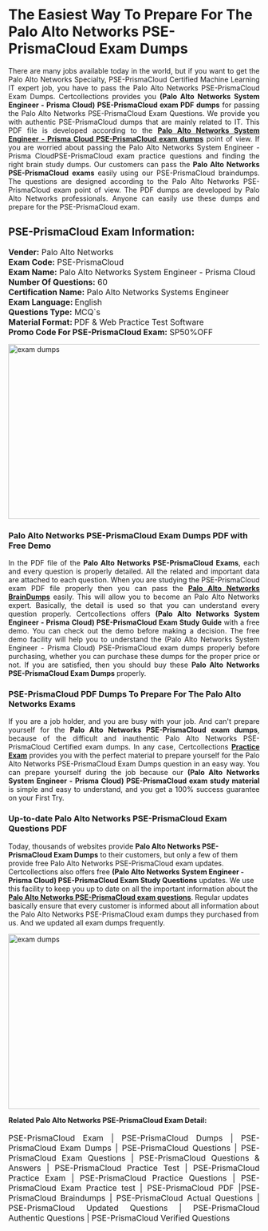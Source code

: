 <h1>The Easiest Way To Prepare For The Palo Alto Networks PSE-PrismaCloud Exam Dumps</h1> <p style="text-align:justify">There are many jobs available today in the world, but if you want to get the Palo Alto Networks Specialty, PSE-PrismaCloud Certified Machine Learning IT expert job, you have to pass the Palo Alto Networks PSE-PrismaCloud Exam Dumps. Certcollections provides you <strong>(Palo Alto Networks System Engineer - Prisma Cloud) PSE-PrismaCloud exam PDF dumps</strong> for passing the Palo Alto Networks PSE-PrismaCloud Exam Questions. We provide you with authentic PSE-PrismaCloud dumps that are mainly related to IT. This PDF file is developed according to the <a href="https://www.certsofficial.com/palo-alto-networks/pse-prismacloud-questions"><strong>Palo Alto Networks System Engineer - Prisma Cloud PSE-PrismaCloud exam dumps</strong></a> point of view. If you are worried about passing the Palo Alto Networks System Engineer - Prisma CloudPSE-PrismaCloud exam practice questions and finding the right brain study dumps. Our customers can pass the <strong>Palo Alto Networks PSE-PrismaCloud exams </strong>easily using our PSE-PrismaCloud braindumps. The questions are designed according to the Palo Alto Networks PSE-PrismaCloud exam point of view. The PDF dumps are developed by Palo Alto Networks professionals. Anyone can easily use these dumps and prepare for the PSE-PrismaCloud exam.</p> <h2><strong>PSE-PrismaCloud Exam Information:</strong></h2> <p><span style="font-size:16px"><strong>Vender:</strong> Palo Alto Networks<br /> <strong>Exam Code:</strong> PSE-PrismaCloud<br /> <strong>Exam Name:</strong> Palo Alto Networks System Engineer - Prisma Cloud<br /> <strong>Number Of Questions:</strong> 60<br /> <strong>Certification Name:</strong> Palo Alto Networks Systems Engineer<br /> <strong>Exam Language: </strong>English<br /> <strong>Questions Type:</strong> MCQ`s<br /> <strong>Material Format: </strong>PDF & Web Practice Test Software<br /> <strong>Promo Code For PSE-PrismaCloud Exam:</strong> SP50%OFF</span></p> <p><a href="https://www.certsofficial.com/palo-alto-networks/pse-prismacloud-questions" rel="no-follow"><img alt="exam dumps" src="https://www.certcollections.com/uploads/content/certsofficial.jpg" style="height:350px; width:750px" /></a></p> <h3><strong>Palo Alto Networks PSE-PrismaCloud Exam Dumps PDF with Free Demo</strong></h3> <p style="text-align:justify">In the PDF file of the <strong>Palo Alto Networks PSE-PrismaCloud Exams</strong>, each and every question is properly detailed. All the related and important data are attached to each question. When you are studying the PSE-PrismaCloud exam PDF file properly then you can pass the <a href="https://www.certsofficial.com/palo-alto-networks-dumps"><strong>Palo Alto Networks BrainDumps</strong></a> easily. This will allow you to become an Palo Alto Networks expert. Basically, the detail is used so that you can understand every question properly. Certcollections offers <strong>(Palo Alto Networks System Engineer - Prisma Cloud) PSE-PrismaCloud Exam Study Guide</strong> with a free demo. You can check out the demo before making a decision. The free demo facility will help you to understand the (Palo Alto Networks System Engineer - Prisma Cloud) PSE-PrismaCloud exam dumps properly before purchasing, whether you can purchase these dumps for the proper price or not. If you are satisfied, then you should buy these <strong>Palo Alto Networks PSE-PrismaCloud Exam Dumps</strong> properly.</p> <h3><strong>PSE-PrismaCloud PDF Dumps To Prepare For The Palo Alto Networks Exams</strong></h3> <p style="text-align:justify">If you are a job holder, and you are busy with your job. And can't prepare yourself for the <strong>Palo Alto Networks PSE-PrismaCloud exam dumps</strong>, because of the difficult and inauthentic Palo Alto Networks PSE-PrismaCloud Certified exam dumps. In any case, Certcollections <strong><a href="https://www.certsofficial.com/">Practice Exam</a></strong> provides you with the perfect material to prepare yourself for the Palo Alto Networks PSE-PrismaCloud Exam Dumps question in an easy way. You can prepare yourself during the job because our <strong>(Palo Alto Networks System Engineer - Prisma Cloud) PSE-PrismaCloud exam study material</strong> is simple and easy to understand, and you get a 100% success guarantee on your First Try.</p> <h3><strong>Up-to-date Palo Alto Networks PSE-PrismaCloud Exam Questions PDF</strong></h3> <p>Today, thousands of websites provide <strong>Palo Alto Networks PSE-PrismaCloud Exam Dumps</strong> to their customers, but only a few of them provide free Palo Alto Networks PSE-PrismaCloud exam updates. Certcollections also offers free <strong>(Palo Alto Networks System Engineer - Prisma Cloud) PSE-PrismaCloud Exam Study Questions</strong> updates. We use this facility to keep you up to date on all the important information about the <a href="https://www.certsofficial.com/palo-alto-networks/pse-prismacloud-questions"><strong>Palo Alto Networks PSE-PrismaCloud exam questions</strong></a>. Regular updates basically ensure that every customer is informed about all information about the Palo Alto Networks PSE-PrismaCloud exam dumps they purchased from us. And we updated all exam dumps frequently.</p> <p><a href="https://www.certsofficial.com/palo-alto-networks/pse-prismacloud-questions"><img alt="exam dumps " src="https://www.certcollections.com/uploads/content/certsofficial2.jpg" style="height:350px; width:750px" /></a></p> <p style="text-align:justify"><span style="font-size:14px"><strong>Related Palo Alto Networks PSE-PrismaCloud Exam Detail:</strong></span><br /> <br /> <span style="font-size:16px">PSE-PrismaCloud Exam | PSE-PrismaCloud Dumps | PSE-PrismaCloud Exam Dumps | PSE-PrismaCloud Questions | PSE-PrismaCloud Exam Questions | PSE-PrismaCloud Questions & Answers | PSE-PrismaCloud Practice Test | PSE-PrismaCloud Practice Exam | PSE-PrismaCloud Practice Questions | PSE-PrismaCloud Exam Practice test | PSE-PrismaCloud PDF |PSE-PrismaCloud Braindumps | PSE-PrismaCloud Actual Questions | PSE-PrismaCloud Updated Questions | PSE-PrismaCloud Authentic Questions | PSE-PrismaCloud Verified Questions</span></p>

